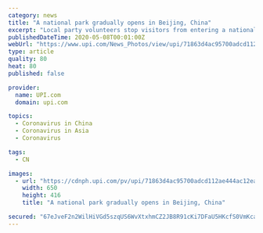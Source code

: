 ```yaml
---
category: news
title: "A national park gradually opens in Beijing, China"
excerpt: "Local party volunteers stop visitors from entering a national park, requiring an appointment or a special pass, after the government lowered the Covid-19 threat to level two in Beijing on Thursday, May 7,"
publishedDateTime: 2020-05-08T00:01:00Z
webUrl: "https://www.upi.com/News_Photos/view/upi/71863d4ac95700adcd112ae444ac12ea/A-national-park-gradually-opens-in-Beijing-China/"
type: article
quality: 80
heat: 80
published: false

provider:
  name: UPI.com
  domain: upi.com

topics:
  - Coronavirus in China
  - Coronavirus in Asia
  - Coronavirus

tags:
  - CN

images:
  - url: "https://cdnph.upi.com/pv/upi/71863d4ac95700adcd112ae444ac12ea/CHINA-COVID-19.jpg"
    width: 650
    height: 416
    title: "A national park gradually opens in Beijing, China"

secured: "67eJveF2n2WilHiVGd5szqUS6WvXtxhmCZ2JB8R91cKi7DFaU5HKcfS0VmKcaUg6NycVURpBY5D1xvc0Sd7iXFvwE2o4yxsspXzR0L7SzZF9GMcImwVirNE/JTwe3AVYdxQd+zWqQ9gcznbLNQot/ANvSeVx4+z8c4mQvPPXcdUQY6QWRgDamadWaqMowaorgRY7s1p+OJh03z0yg+JQ8InXwfrKyguUDSj7XSVGcPP6hXr5q8+YnE/SazPTH1X5Yw4job4wiUXOVH5e6j/PQp2VgBDG5rhZAOgaNSyAaBAuWIJAQcWvnW+fDcihYJkfA6ZFY+pk/qlyNNmaon6Ai2+XE/G2dQbPneYpvorZqq9foWQNWKxVw5RVQFGXVL7fSskr+k4bT3m2kmyNexL4r+oDRfW9uNF2f+l1suey+uJ1wL8r3eV+TSLZa9bSGPt70wNleCCxDbxwjT8omvjO3m+FfQx1MjNpBPDNG1nKjGk=;eGriUve63e+qLNMK6FcyDQ=="
---
```


